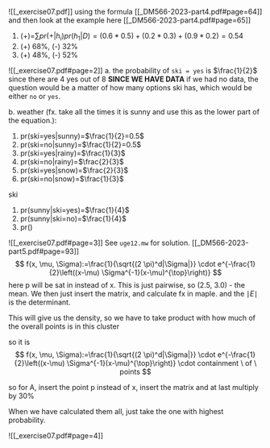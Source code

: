 ![[_exercise07.pdf]]
using the formula [[_DM566-2023-part4.pdf#page=64]]
and then look at the example here [[_DM566-2023-part4.pdf#page=65]]

1. (+)=$\sum pr(+|h_{i})pr(h_{1}|D)=(0.6*0.5)+(0.2*0.3)+(0.9*0.2)=0.54$
2. (+) 68%, (-) 32%
3. (+) 48%, (-) 52%

![[_exercise07.pdf#page=2]]
a. the probability of `ski = yes` is $\frac{1}{2}$ since there are 4 yes out of 8 **SINCE WE HAVE DATA** if we had no data, the question would be a matter of how many options ski has, which would be either `no` or `yes`.

b.
weather (fx. take all the times it is sunny and use this as the lower part of the equation.):
1. pr(ski=yes|sunny)=$\frac{1}{2}=0.5$
2. pr(ski=no|sunny)=$\frac{1}{2}=0.5$
3. pr(ski=yes|rainy)=$\frac{1}{3}$
4. pr(ski=no|rainy)=$\frac{2}{3}$
5. pr(ski=yes|snow)=$\frac{2}{3}$
6. pr(ski=no|snow)=$\frac{1}{3}$

ski
1. pr(sunny|ski=yes)=$\frac{1}{4}$
2. pr(sunny|ski=no)=$\frac{1}{4}$
3. pr()


![[_exercise07.pdf#page=3]]
See `uge12.mw` for solution.
[[_DM566-2023-part5.pdf#page=93]]
$$
f(x, \mu, \Sigma):=\frac{1}{\sqrt{(2 \pi)^d|\Sigma|}} \cdot e^{-\frac{1}{2}\left((x-\mu) \Sigma^{-1}(x-\mu)^{\top}\right)}
$$
here p will be sat in instead of x. This is just pairwise, so (2.5, 3.0) - the mean. We then just insert the matrix, and calculate fx in maple.
and the $\mid E \mid$ is the determinant.

This will give us the density, so we have to take product with how much of the overall points is in this cluster

so it is
$$
f(x, \mu, \Sigma):=\frac{1}{\sqrt{(2 \pi)^d|\Sigma|}} \cdot e^{-\frac{1}{2}\left((x-\mu) \Sigma^{-1}(x-\mu)^{\top}\right)} \cdot containment \ of \ points 
$$

so for A, insert the point p instead of x, insert the matrix and at last multiply by $30\%$

When we have calculated them all, just take the one with highest probability.

![[_exercise07.pdf#page=4]]